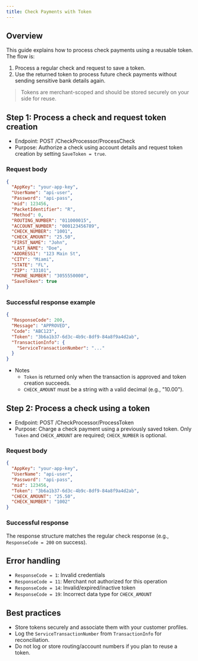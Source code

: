 ```yaml
---
title: Check Payments with Token
---
```


## Overview
This guide explains how to process check payments using a reusable token. The flow is:

1) Process a regular check and request to save a token.
2) Use the returned token to process future check payments without sending sensitive bank details again.

> Tokens are merchant-scoped and should be stored securely on your side for reuse.

## Step 1: Process a check and request token creation
- Endpoint: POST /CheckProcessor/ProcessCheck
- Purpose: Authorize a check using account details and request token creation by setting `SaveToken = true`.

### Request body
```json
{
  "AppKey": "your-app-key",
  "UserName": "api-user",
  "Password": "api-pass",
  "mid": 123456,
  "PacketIdentifier": "R",
  "Method": 0,
  "ROUTING_NUMBER": "011000015",
  "ACCOUNT_NUMBER": "000123456789",
  "CHECK_NUMBER": "1001",
  "CHECK_AMOUNT": "25.50",
  "FIRST_NAME": "John",
  "LAST_NAME": "Doe",
  "ADDRESS1": "123 Main St",
  "CITY": "Miami",
  "STATE": "FL",
  "ZIP": "33101",
  "PHONE_NUMBER": "3055550000",
  "SaveToken": true
}
```

### Successful response example
```json
{
  "ResponseCode": 200,
  "Message": "APPROVED",
  "Code": "ABC123",
  "Token": "3b6a1b37-6d3c-4b9c-8df9-84a8f9a4d2ab",
  "TransactionInfo": {
    "ServiceTransactionNumber": "..."
  }
}
```

- Notes
  - `Token` is returned only when the transaction is approved and token creation succeeds.
  - `CHECK_AMOUNT` must be a string with a valid decimal (e.g., "10.00").

## Step 2: Process a check using a token
- Endpoint: POST /CheckProcessor/ProcessToken
- Purpose: Charge a check payment using a previously saved token. Only `Token` and `CHECK_AMOUNT` are required; `CHECK_NUMBER` is optional.

### Request body
```json
{
  "AppKey": "your-app-key",
  "UserName": "api-user",
  "Password": "api-pass",
  "mid": 123456,
  "Token": "3b6a1b37-6d3c-4b9c-8df9-84a8f9a4d2ab",
  "CHECK_AMOUNT": "25.50",
  "CHECK_NUMBER": "1002"
}
```

### Successful response
The response structure matches the regular check response (e.g., `ResponseCode = 200` on success).

## Error handling
- `ResponseCode = 1`: Invalid credentials
- `ResponseCode = 11`: Merchant not authorized for this operation
- `ResponseCode = 14`: Invalid/expired/inactive token
- `ResponseCode = 19`: Incorrect data type for `CHECK_AMOUNT`

## Best practices
- Store tokens securely and associate them with your customer profiles.
- Log the `ServiceTransactionNumber` from `TransactionInfo` for reconciliation.
- Do not log or store routing/account numbers if you plan to reuse a token.
